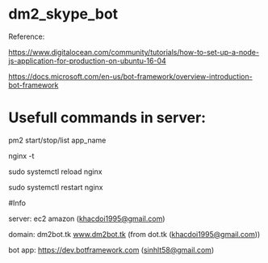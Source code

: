 # dm2_skype_bot

Reference:

https://www.digitalocean.com/community/tutorials/how-to-set-up-a-node-js-application-for-production-on-ubuntu-16-04

https://docs.microsoft.com/en-us/bot-framework/overview-introduction-bot-framework

# Usefull commands in server:

pm2 start/stop/list app_name

nginx -t

sudo systemctl reload nginx

sudo systemctl restart nginx

#Info

server: ec2 amazon (khacdoi1995@gmail.com)

domain: dm2bot.tk www.dm2bot.tk (from dot.tk (khacdoi1995@gmail.com))

bot app: https://dev.botframework.com (sinhlt58@gmail.com)